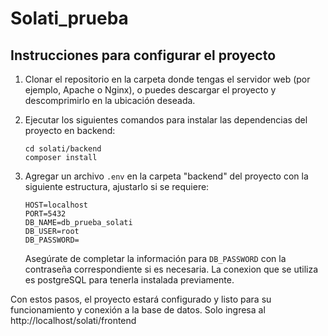 # Solati_prueba
## Instrucciones para configurar el proyecto

1. Clonar el repositorio en la carpeta donde tengas el servidor web (por ejemplo, Apache o Nginx), o puedes descargar el proyecto y descomprimirlo en la ubicación deseada.

2. Ejecutar los siguientes comandos para instalar las dependencias del proyecto en backend:

   ```
   cd solati/backend
   composer install
   ```

3. Agregar un archivo `.env` en la carpeta "backend" del proyecto con la siguiente estructura, ajustarlo si se requiere:

   ```plaintext
   HOST=localhost
   PORT=5432
   DB_NAME=db_prueba_solati
   DB_USER=root
   DB_PASSWORD=
   ```

   Asegúrate de completar la información para `DB_PASSWORD` con la contraseña correspondiente si es necesaria.
   La conexion que se utiliza es postgreSQL para tenerla instalada previamente.

Con estos pasos, el proyecto estará configurado y listo para su funcionamiento y conexión a la base de datos.
Solo ingresa al http://localhost/solati/frontend
